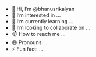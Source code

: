 - 👋 Hi, I’m @bhanusrikalyan
- 👀 I’m interested in ...
- 🌱 I’m currently learning ...
- 💞️ I’m looking to collaborate on ...
- 📫 How to reach me ...
- 😄 Pronouns: ...
- ⚡ Fun fact: ...

<!---
bhanusrikalyan/bhanusrikalyan is a ✨ special ✨ repository because its `README.md` (this file) appears on your GitHub profile.
You can click the Preview link to take a look at your changes.
--->
